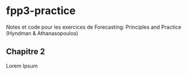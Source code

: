 # fpp3-practice
Notes et code pour les exercices de Forecasting: Principles and Practice (Hyndman &amp; Athanasopoulos)

## Chapitre 2
Lorem Ipsum